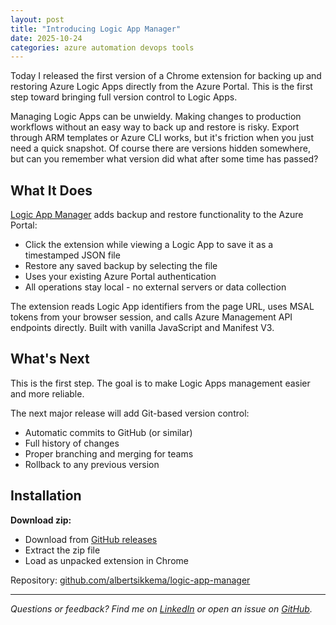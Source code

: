 ```yaml
---
layout: post
title: "Introducing Logic App Manager"
date: 2025-10-24
categories: azure automation devops tools
---
```


Today I released the first version of a Chrome extension for backing up and restoring Azure Logic Apps directly from the Azure Portal. This is the first step toward bringing full version control to Logic Apps.

Managing Logic Apps can be unwieldy. Making changes to production workflows without an easy way to back up and restore is risky. Export through ARM templates or Azure CLI works, but it's friction when you just need a quick snapshot. Of course there are versions hidden somewhere, but can you remember what version did what after some time has passed?

## What It Does

[Logic App Manager](https://github.com/albertsikkema/logic-app-manager) adds backup and restore functionality to the Azure Portal:

- Click the extension while viewing a Logic App to save it as a timestamped JSON file
- Restore any saved backup by selecting the file
- Uses your existing Azure Portal authentication
- All operations stay local - no external servers or data collection

The extension reads Logic App identifiers from the page URL, uses MSAL tokens from your browser session, and calls Azure Management API endpoints directly. Built with vanilla JavaScript and Manifest V3.

## What's Next

This is the first step. The goal is to make Logic Apps management easier and more reliable.

The next major release will add Git-based version control:
- Automatic commits to GitHub (or similar)
- Full history of changes
- Proper branching and merging for teams
- Rollback to any previous version

## Installation

**Download zip:**
- Download from [GitHub releases](https://github.com/albertsikkema/logic-app-manager/releases)
- Extract the zip file
- Load as unpacked extension in Chrome

Repository: [github.com/albertsikkema/logic-app-manager](https://github.com/albertsikkema/logic-app-manager)

---

*Questions or feedback? Find me on [LinkedIn](https://www.linkedin.com/in/albert-sikkema/) or open an issue on [GitHub](https://github.com/albertsikkema/logic-app-manager).*
